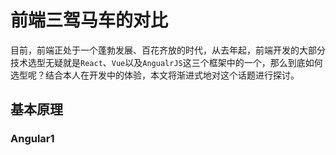 # 前端三驾马车的对比

目前，前端正处于一个蓬勃发展、百花齐放的时代，从去年起，前端开发的大部分技术选型无疑就是`React`、`Vue`以及`AngualrJS`这三个框架中的一个，那么到底如何选型呢？结合本人在开发中的体验，本文将渐进式地对这个话题进行探讨。

## 基本原理

### Angular1

